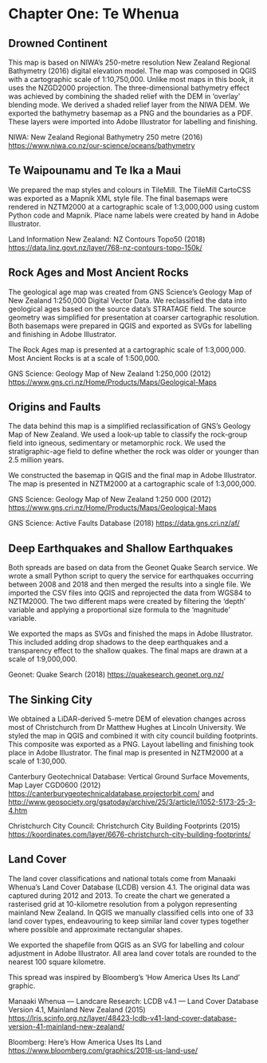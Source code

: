 # Chapter One: Te Whenua

## Drowned Continent

This map is based on NIWA’s 250-metre resolution New Zealand Regional Bathymetry (2016) digital elevation model. The map was composed in QGIS with a cartographic scale of 1:10,750,000. Unlike most maps in this book, it uses the NZGD2000 projection. The three-dimensional bathymetry effect was achieved by combining the shaded relief with the DEM in ‘overlay’ blending mode. We derived a shaded relief layer from the NIWA DEM. We exported the bathymetry basemap as a PNG and the boundaries as a PDF. These layers were imported into Adobe Illustrator for labelling and finishing.

NIWA: New Zealand Regional Bathymetry 250 metre (2016)
https://www.niwa.co.nz/our-science/oceans/bathymetry


## Te Waipounamu and Te Ika a Maui

We prepared the map styles and colours in TileMill. The TileMill CartoCSS was exported as a Mapnik XML style file. The final basemaps were rendered in NZTM2000 at a cartographic scale of 1:3,000,000 using custom Python code and Mapnik. Place name labels were created by hand in Adobe Illustrator.

Land Information New Zealand: NZ Contours Topo50 (2018)
https://data.linz.govt.nz/layer/768-nz-contours-topo-150k/

## Rock Ages and Most Ancient Rocks

The geological age map was created from GNS Science’s Geology Map of New Zealand 1:250,000 Digital Vector Data. We reclassified the data into geological ages based on the source data’s STRATAGE field. The source geometry was simplified for presentation at coarser cartographic resolution. Both basemaps were prepared in QGIS and exported as SVGs for labelling and finishing in Adobe Illustrator.

The Rock Ages map is presented at a cartographic scale of 1:3,000,000. Most Ancient Rocks is at a scale of 1:500,000.

GNS Science: Geology Map of New Zealand 1:250,000 (2012)
https://www.gns.cri.nz/Home/Products/Maps/Geological-Maps

## Origins and Faults

The data behind this map is a simplified reclassification of GNS’s Geology Map of New Zealand. We used a look-up table to classify the rock-group field into igneous, sedimentary or metamorphic rock. We used the stratigraphic-age field to define whether the rock was older or younger than 2.5 million years.

We constructed the basemap in QGIS and the final map in Adobe Illustrator. The map is presented in NZTM2000 at a cartographic scale of 1:3,000,000.

GNS Science: Geology Map of New Zealand 1:250 000 (2012)
https://www.gns.cri.nz/Home/Products/Maps/Geological-Maps

GNS Science: Active Faults Database (2018)
https://data.gns.cri.nz/af/

## Deep Earthquakes and Shallow Earthquakes

Both spreads are based on data from the Geonet Quake Search service. We wrote a small Python script to query the service for earthquakes occurring between 2008 and 2018 and then merged the results into a single file. We imported the CSV files into QGIS and reprojected the data from WGS84 to NZTM2000. The two different maps were created by filtering the ‘depth’ variable and applying a proportional size formula to the ‘magnitude’ variable.

We exported the maps as SVGs and finished the maps in Adobe Illustrator. This included adding drop shadows to the deep earthquakes and a transparency effect to the shallow quakes. The final maps are drawn at a scale of 1:9,000,000. 

Geonet: Quake Search (2018)
https://quakesearch.geonet.org.nz/

## The Sinking City

We obtained a LiDAR-derived 5-metre DEM of elevation changes across most of Christchurch from Dr Matthew Hughes at Lincoln University. We styled the map in QGIS and combined it with city council building footprints. This composite was exported as a PNG. Layout labelling and finishing took place in Adobe Illustrator. The final map is presented in NZTM2000 at a scale of 1:30,000.

Canterbury Geotechnical Database: Vertical Ground Surface Movements, Map Layer CGD0600 (2012)
https://canterburygeotechnicaldatabase.projectorbit.com/ and
http://www.geosociety.org/gsatoday/archive/25/3/article/i1052-5173-25-3-4.htm 

Christchurch City Council: Christchurch City Building Footprints (2015)
https://koordinates.com/layer/6676-christchurch-city-building-footprints/

## Land Cover

The land cover classifications and national totals come from Manaaki Whenua’s Land Cover Database (LCDB) version 4.1. The original data was captured during 2012 and 2013. To create the chart we generated a rasterised grid at 10-kilometre resolution from a polygon representing mainland New Zealand. In QGIS we manually classified cells into one of 33 land cover types, endeavouring to keep similar land cover types together where possible and approximate rectangular shapes.

We exported the shapefile from QGIS as an SVG for labelling and colour adjustment in Adobe Illustrator. All area land cover totals are rounded to the nearest 100 square kilometre.

This spread was inspired by Bloomberg’s ‘How America Uses Its Land’ graphic.

Manaaki Whenua — Landcare Research: LCDB v4.1 — Land Cover Database Version 4.1, Mainland New Zealand (2015)
https://lris.scinfo.org.nz/layer/48423-lcdb-v41-land-cover-database-version-41-mainland-new-zealand/ 

Bloomberg: Here’s How America Uses Its Land
https://www.bloomberg.com/graphics/2018-us-land-use/

